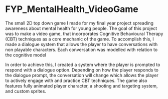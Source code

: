 # FYP_MentalHealth_VideoGame
The small 2D top down game I made for my final year project spreading awareness about mental health for young people.
The goal of this project was to make a video game, that incorporates Cognitive Behavioural Therapy (CBT) techniques as a core mechanic of the game.
To accomplish this, I made a dialogue system that allows the player to have conversations with non playable characters.
Each conversation was modelled with relation to the cognitive model

In order to achieve this, I created a system where the player is prompted to respond with a dialogue option.
Depending on how the player responds to the dialogue prompt, the conversation will change which allows the player to actively engage with and practice CBT techniques.
The game also features fully animated player character, a shooting and targeting system, and custom sprites.
